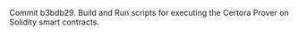 Commit b3bdb29.                    Build and Run scripts for executing the Certora Prover on Solidity smart contracts.